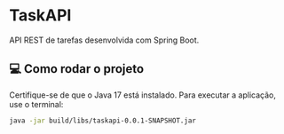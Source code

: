 # TaskAPI

API REST de tarefas desenvolvida com Spring Boot.

## 💻 Como rodar o projeto

Certifique-se de que o Java 17 está instalado. Para executar a aplicação, use o terminal:

```bash
java -jar build/libs/taskapi-0.0.1-SNAPSHOT.jar
